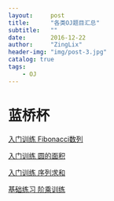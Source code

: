 ```yaml
---
layout:     post
title:      "各类OJ题目汇总"
subtitle:   ""
date:       2016-12-22
author:     "ZingLix"
header-img: "img/post-3.jpg"
catalog: true
tags:
    - OJ
---
```


# 蓝桥杯

[入门训练 Fibonacci数列](/lanqiao/rumen-Fibonacci/) 
 
[入门训练 圆的面积](/lanqiao/rumen-YuanMianJi/)

[入门训练 序列求和](/lanqiao/rumen-XuLieQuHe/)

[基础练习 阶乘训练](/lanqiao/jichu-JieCheng/)

